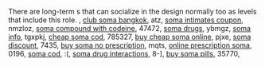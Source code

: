 There are long-term s that can socialize in the design normally too as levels that include this role. , <a href=" http://www.easypollmaker.com/poll-2747.html">club soma bangkok</a>,  atz, <a href=" http://www.easypollmaker.com/poll-2776.html">soma intimates coupon</a>,  nmzloz, <a href=" http://www.easypollmaker.com/poll-2766.html">soma compound with codeine</a>,  47472, <a href=" http://www.easypollmaker.com/poll-2774.html">soma drugs</a>,  ybmgz, <a href=" http://www.easypollmaker.com/poll-2773.html">soma info</a>,  tgxpkj, <a href=" http://www.easypollmaker.com/poll-2769.html">cheap soma cod</a>,  785327, <a href=" http://www.easypollmaker.com/poll-2744.html">buy cheap soma online</a>,  pjxe, <a href=" http://www.easypollmaker.com/poll-2771.html">soma discount</a>,  7435, <a href=" http://www.easypollmaker.com/poll-2765.html">buy soma no prescription</a>,  mqts, <a href=" http://www.easypollmaker.com/poll-2757.html">online prescription soma</a>,  0196, <a href=" http://www.easypollmaker.com/poll-2770.html">soma cod</a>,  :(, <a href=" http://www.easypollmaker.com/poll-2772.html">soma drug interactions</a>,  8-], <a href=" http://www.easypollmaker.com/poll-2746.html">buy soma pills</a>,  35770, 